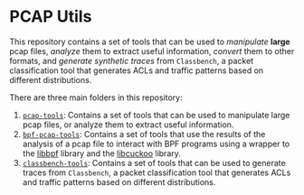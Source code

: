 # PCAP Utils
This repository contains a set of tools that can be used to *manipulate* **large** pcap files, *analyze* them to extract useful information, *convert* them to other formats, and *generate synthetic traces* from `Classbench`, a packet classification tool that generates ACLs and traffic patterns based on different distributions.

There are three main folders in this repository:
1. [`pcap-tools`](./pcap-tools/): Contains a set of tools that can be used to manipulate large pcap files, or analyze them to extract useful information.
2. [`bpf-pcap-tools`](./bpf-pcap-tools/): Contains a set of tools that use the results of the analysis of a pcap file to interact with BPF programs using a wrapper to the [libbpf](./libbpf.py) library and the [libcuckoo](https://github.com/sebymiano/cuckoo_hash_bpf/tree/main) library.
3. [`classbench-tools`](./classbench-tools/): Contains a set of tools that can be used to generate traces from `Classbench`, a packet classification tool that generates ACLs and traffic patterns based on different distributions.
